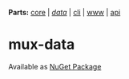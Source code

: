 **Parts:** [core](https://github.com/tobiaswuerth/mux-core) | *[data](https://github.com/tobiaswuerth/mux-data)* | [cli](https://github.com/tobiaswuerth/mux-cli) | [www](https://github.com/tobiaswuerth/mux-www) | [api](https://github.com/tobiaswuerth/mux-api)

# mux-data

Available as [NuGet Package](https://www.nuget.org/packages/ch.wuerth.tobias.mux.Data/)

